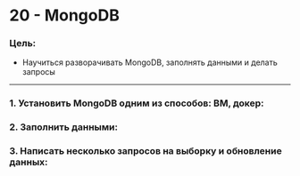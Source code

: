 # 20 - MongoDB

### Цель:

- Научиться разворачивать MongoDB, заполнять данными и делать запросы

***

### 1. Установить MongoDB одним из способов: ВМ, докер:

### 2. Заполнить данными:

### 3. Написать несколько запросов на выборку и обновление данных:
